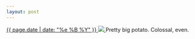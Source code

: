 ```yaml
---
layout: post
---
```


<p>
  <a href="/300">
    <time>{{ page.date | date: "%e %B %Y" }}</time>
    <img src="https://s3.amazonaws.com/life.aaronjgreenberg.com/300.jpg">
  </a>
  Pretty big potato. Colossal, even.
</p>
